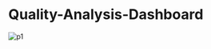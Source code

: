 # Quality-Analysis-Dashboard

![p1](https://github.com/Harikrishnan-Nair/Quality-Analysis-Dashboard/assets/95662379/7bfeaedf-c2a0-446d-a99d-5316e0497ab0)
